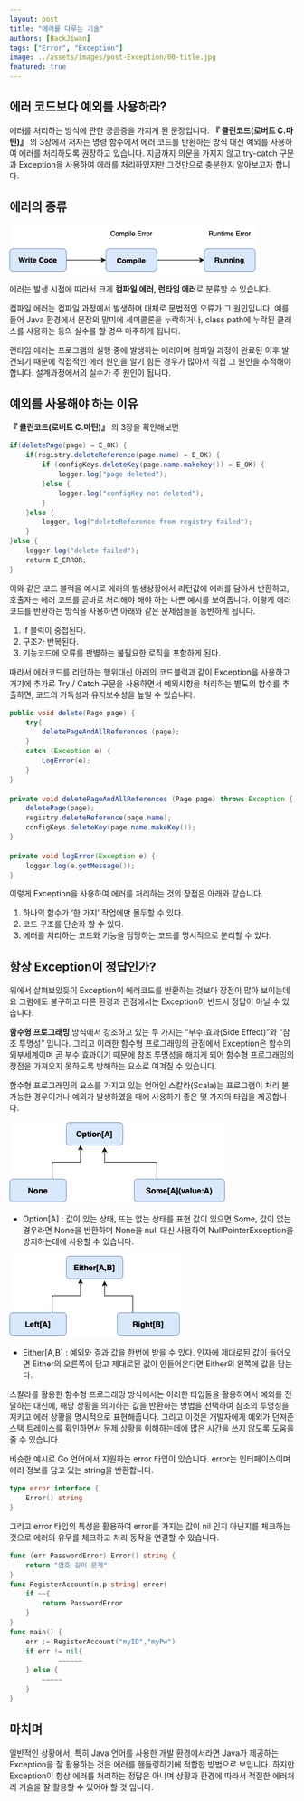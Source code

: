 ```yaml
---
layout: post 
title: "에러를 다루는 기술"
authors: [BackJiwan]
tags: ["Error", "Exception"]
image: ../assets/images/post-Exception/00-title.jpg
featured: true
---
```

## 에러 코드보다 예외를 사용하라?

에러를 처리하는 방식에 관한 궁금증을 가지게 된 문장입니다. **『 클린코드(로버트 C.마틴)』** 의 3장에서 저자는 명령 함수에서 에러 코드를 반환하는 방식 대신 예외를 사용하여 에러를 처리하도록 권장하고 있습니다. 지금까지 의문을 가지지 않고 try-catch 구문과 Exception을 사용하여 에러를 처리하였지만 그것만으로 충분한지 알아보고자 합니다.

## 에러의 종류

![image01](../assets/images/post-Exception/01-error.png)

에러는 발생 시점에 따라서 크게 **컴파일 에러, 런타임 에러**로 분류할 수 있습니다.  

컴파일 에러는 컴파일 과정에서 발생하며 대체로 문법적인 오류가 그 원인입니다. 예를 들어 Java 환경에서 문장의 말미에 세미콜론을 누락하거나, class path에 누락된 클래스를 사용하는 등의 실수를 할 경우 마주하게 됩니다.

런타임 에러는 프로그램의 실행 중에 발생하는 에러이며 컴파일 과정이 완료된 이후 발견되기 때문에 직접적인 에러 원인을 알기 힘든 경우가 많아서 직접 그 원인을 추적해야 합니다. 설계과정에서의 실수가 주 원인이 됩니다.

## 예외를 사용해야 하는 이유

**『 클린코드(로버트 C.마틴)』** 의 3장을 확인해보면

```java
if(deletePage(page) = E_OK) {
	if(registry.deleteReference(page.name) = E_OK) {
		if (configKeys.deleteKey(page.name.makekey()) = E_OK) {
			logger.log("page deleted");
		}else {
			logger.log("configKey not deleted");
		}
	}else {
		logger, log("deleteReference from registry failed");
	}
}else { 
	logger.log("delete failed");
	returm E_ERROR;
}
```

이와 같은 코드 블럭을 예시로 에러의 발생상황에서 리턴값에 에러를 담아서 반환하고, 호출자는 에러 코드를 곧바로 처리해야 해야 하는 나쁜 예시를 보여줍니다. 이렇게 에러 코드를 반환하는 방식을 사용하면 아래와 같은 문제점들을 동반하게 됩니다.

1. if 블럭이 중첩된다.
2. 구조가 반복된다.
3. 기능코드에 오류를 판별하는 불필요한 로직을 포함하게 된다. 

따라서 에러코드를 리턴하는 행위대신 아래의 코드블럭과 같이 Exception을 사용하고 거기에 추가로 Try / Catch 구문을 사용하면서 예외사항을 처리하는 별도의 함수를 추출하면, 코드의 가독성과 유지보수성을  높일 수 있습니다.

```java
public void delete(Page page) {
	try{
		deletePageAndAllReferences (page);
	}
	catch (Exception e) { 
		LogError(e);
	}
}

private void deletePageAndAllReferences (Page page) throws Exception {
	deletePage(page); 
	registry.deleteReference(page.name);
	configKeys.deleteKey(page.name.makeKey());
}

private void logError(Exception e) {
	logger.log(e.getMessage());
}
```

이렇게 Exception을 사용하여 에러를 처리하는 것의 장점은 아래와 같습니다.

1. 하나의 함수가 ‘한 가지’ 작업에만 몰두할 수 있다.
2. 코드 구조를 단순화 할 수 있다.
3. 에러를 처리하는 코드와 기능을 담당하는 코드를 명시적으로 분리할 수 있다.

## 항상 Exception이 정답인가?

위에서 살펴보았듯이 Exception이 에러코드를 반환하는 것보다 장점이 많아 보이는데요 그럼에도 불구하고 다른 환경과 관점에서는 Exception이 반드시 정답이 아닐 수 있습니다.

**함수형 프로그래밍** 방식에서 강조하고 있는 두 가지는 “부수 효과(Side Effect)”와 “참조 투명성” 입니다. 그리고 이러한 함수형 프로그래밍의 관점에서 Exception은 함수의 외부세계이며 곧 부수 효과이기 때문에 참조 투명성을 해치게 되어 함수형 프로그래밍의 장점을 가져오지 못하도록 방해하는 요소로 여겨질 수 있습니다.

함수형 프로그래밍의 요소를 가지고 있는 언어인 스칼라(Scala)는 프로그램이 처리 불가능한 경우이거나 예외가 발생하였을 때에 사용하기 좋은 몇 가지의 타입을 제공합니다.

![image02](../assets/images/post-Exception/02-option.png)

- Option[A] : 값이 있는 상태, 또는 없는 상태를 표현
값이 있으면 Some, 값이 없는 경우라면 None을 반환하며 None을 null 대신 사용하여 NullPointerException을 방지하는데에 사용할 수 있습니다.

![image03](../assets/images/post-Exception/03-either.png)

- Either[A,B] : 예외와 결과 값을 한번에 받을 수 있다.
인자에 제대로된 값이 들어오면 Either의 오른쪽에 담고 제대로된 값이 안들어온다면 Either의 왼쪽에 값을 담는다.

스칼라를 활용한 함수형 프로그래밍 방식에서는 이러한 타입들을 활용하여서 예외를 전달하는 대신에, 해당 상황을 의미하는 값을 반환하는 방법을 선택하여 참조의 투명성을 지키고 에러 상황을 명시적으로 표현해줍니다. 그리고 이것은 개발자에게 예외가 던져준 스택 트레이스를 확인하면서 문제 상황을 이해하는데에 많은 시간을 쓰지 않도록 도움을 줄 수 있습니다.

비슷한 예시로 Go 언어에서 지원하는 error 타입이 있습니다.
error는 인터페이스이며 에러 정보를 담고 있는 string을 반환합니다.

```go
type error interface {
	Error() string
}
```

그리고 error 타입의 특성을 활용하여 error를 가지는 값이 nil 인지 아닌지를 체크하는 것으로 에러의 유무를 체크하고 처리 동작을 연결할 수 있습니다. 

```go
func (err PasswordError) Error() string {
	return "암호 길이 문제"
}
func RegisterAccount(n,p string) errer{
	if ~~{
		return PasswordError
	}
}
func main() {
	err := RegisterAccount("myID","myPw")
	if err != nil{
			~~~~~~
	} else {
		~~~~~
	}
}
```

## 마치며

일반적인 상황에서, 특히 Java 언어를 사용한 개발 환경에서라면 Java가 제공하는 Exception을 잘 활용하는 것은 에러를 핸들링하기에 적합한 방법으로 보입니다. 하지만 Exception이 항상 에러를 처리하는 정답은 아니며 상황과 환경에 따라서 적절한 에러처리 기술을 잘 활용할 수 있어야 할 것 입니다.
